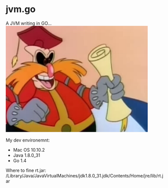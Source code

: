 # jvm.go
A JVM writing in GO...
![jvm.go Logo](https://raw.githubusercontent.com/zxh0/jvm.go/master/jvmgo.png)

My dev environemnt:
  * Mac OS 10.10.2
  * Java 1.8.0_31
  * Go 1.4

Where to fine rt.jar:
/Library/Java/JavaVirtualMachines/jdk1.8.0_31.jdk/Contents/Home/jre/lib/rt.jar
